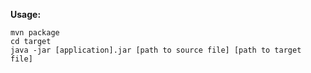 **Usage:**

`mvn package`</br>
`cd target`</br>
`java -jar [application].jar [path to source file] [path to target file]`
